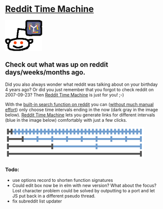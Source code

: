 # [Reddit Time Machine](http://www.reddittimemachine.com/past)

![logo](src/imgs/snoo.png)

## Check out what was up on reddit days/weeks/months ago.

Did you also always wonder what reddit was talking about on your birthday 4 years ago? Or did you just remember that you forgot to check reddit on 2007-09-23? Then [Reddit Time Machine](http://www.reddittimemachine.com/past) is just for you! ;-)

With the [built-in search function on reddit](http://www.reddit.com/wiki/search) you can ([without much manual effort](http://www.reddit.com/r/help/comments/27eziq/view_top_posts_of_a_specific_timespan/)) only choose time intervals ending in the now (dark gray in the image below). [Reddit Time Machine](http://www.reddittimemachine.com/past) lets you generate links for different intervals (blue in the image below) comfortably with just a few clicks.

![timeline](src/imgs/timeline.png)

### Todo:
- use options record to shorten function signatures
- Could edit box now be in elm with new version? What about the focus? Lost character problem could be solved by outputting to a port and let JS put back in a different pseudo thread.
- fix subreddit list updater
